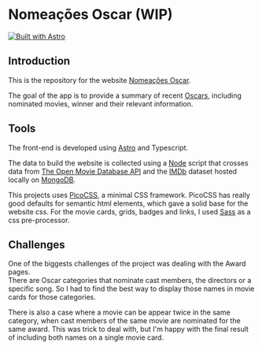 # Nomeações Oscar (WIP)

[![Built with Astro](https://astro.badg.es/v1/built-with-astro.svg)](https://astro.build)

## Introduction

This is the repository for the website [Nomeações Oscar](https://nomeacoes-oscar.netlify.app/).

The goal of the app is to provide a summary of recent [Oscars](https://www.oscars.org/), including nominated movies, winner and their relevant information.

## Tools

The front-end is developed using [Astro](astro.build/) and Typescript.

The data to build the website is collected using a [Node](https://nodejs.org/en/) script that crosses data from
[The Open Movie Database API](https://www.omdbapi.com/) and the [IMDb](https://www.imdb.com/) dataset hosted locally on [MongoDB](https://www.mongodb.com/).

This projects uses [PicoCSS](https://picocss.com/), a minimal CSS framework. PicoCSS has really good defaults for semantic html elements, which gave a solid base for the website css. For the movie cards, grids, badges and links, I used [Sass](https://sass-lang.com/) as a css pre-processor.

## Challenges

One of the biggests challenges of the project was dealing with the Award pages.  
There are Oscar categories that nominate cast members, the directors or a specific song. So I had to find the best way to display those names in movie cards for those categories.

There is also a case where a movie can be appear twice in the same category, when cast members of the same movie are nominated for the same award. This was trick to deal with, but I'm happy with the final result of including both names on a single movie card.
